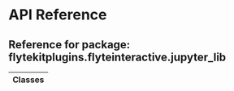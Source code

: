 # API Reference

## Reference for package: flytekitplugins.flyteinteractive.jupyter_lib

| Classes  |
| :------------- |
